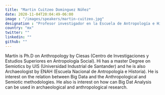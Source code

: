 ```yaml
---
title: "Martin Cuitzeo Dominguez Núñez"
date: 2020-11-04T20:04:49-06:00
image : "/images/speakers/martin-cuitzeo.jpg"
designation : "Profesor investigador en la Escuela de Antropología e Historia del Norte de México"
country: "mx"
twitter: ""
linkedin: ""
github: ""
---
```


Martín is Ph.D on Anthropology by Ciesas (Centro de Investigaciones y Estudios Superiores en Antropología Social). Hi has a master Degree on Semiotics by UIS (Universidad Industrial de Santander) and he is also Archaeologist by ENAH (Escuela Nacional de Antropología e Historia).  He is interest on the relation between Big Data and the  Anthropological and Semiotic methodologies. He also is interest on how can Big Dat Analysis can be used in archaeological and anthropological research.

